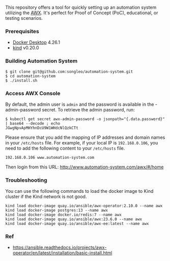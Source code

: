 This repository offers a tool for quickly setting up an automation system utilizing the [AWX](https://github.com/ansible/awx). It's perfect for Proof of Concept (PoC), educational, or testing scenarios.

### Prerequisites

- [Docker Desktop](https://docs.docker.com/desktop/) 4.26.1
- [kind](https://github.com/kubernetes-sigs/kind) v0.20.0

### Building Automation System

```
$ git clone git@github.com:songleo/automation-system.git
$ cd automation-system
$ ./install.sh
```

### Access AWX Console

By default, the admin user is `admin` and the password is available in the <resourcename>-admin-password secret. To retrieve the admin password, run:

```
$ kubectl get secret awx-admin-password -o jsonpath="{.data.password}" | base64 --decode ; echo
JGwgNpvApMHYhnDcU9W1WHdcNlQzkCTt
```

Please ensure that you add the mapping of IP addresses and domain names in your `/etc/hosts` file. For example, if your local IP is `192.168.0.106`, you need to add the following content to your `/etc/hosts` file.

```
192.168.0.106 www.automation-system.com
```

Then login from this URL: http://www.automation-system.com/awx/#/home

### Troubleshooting

You can use the following commands to load the docker image to Kind cluster if the Kind network is not good.

```
kind load docker-image quay.io/ansible/awx-operator:2.10.0 --name awx
kind load docker-image postgres:13 --name awx
kind load docker-image docker.io/redis:7 --name awx
kind load docker-image quay.io/ansible/awx:23.6.0 --name awx
kind load docker-image quay.io/ansible/awx-ee:latest --name awx
```

### Ref

- https://ansible.readthedocs.io/projects/awx-operator/en/latest/installation/basic-install.html
